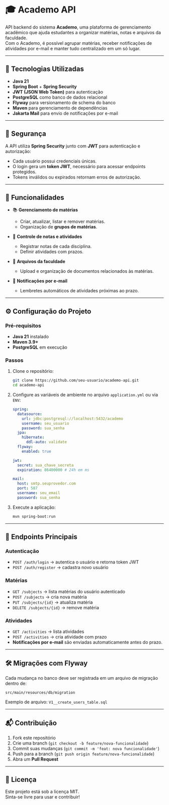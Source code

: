 # 🎓 Academo API

API backend do sistema **Academo**, uma plataforma de gerenciamento acadêmico que ajuda estudantes a organizar matérias, notas e arquivos da faculdade.  
Com o Academo, é possível agrupar matérias, receber notificações de atividades por e-mail e manter tudo centralizado em um só lugar.  

---

## 🚀 Tecnologias Utilizadas

- **Java 21**
- **Spring Boot** + **Spring Security**
- **JWT (JSON Web Token)** para autenticação
- **PostgreSQL** como banco de dados relacional
- **Flyway** para versionamento de schema do banco
- **Maven** para gerenciamento de dependências
- **Jakarta Mail** para envio de notificações por e-mail

---

## 🔐 Segurança

A API utiliza **Spring Security** junto com **JWT** para autenticação e autorização:  
- Cada usuário possui credenciais únicas.  
- O login gera um **token JWT**, necessário para acessar endpoints protegidos.  
- Tokens inválidos ou expirados retornam erros de autorização.  

---

## 📂 Funcionalidades

- 📚 **Gerenciamento de matérias**  
  - Criar, atualizar, listar e remover matérias.  
  - Organização de **grupos de matérias**.  

- 📝 **Controle de notas e atividades**  
  - Registrar notas de cada disciplina.  
  - Definir atividades com prazos.  

- 📁 **Arquivos da faculdade**  
  - Upload e organização de documentos relacionados às matérias.  

- 📧 **Notificações por e-mail**  
  - Lembretes automáticos de atividades próximas ao prazo.  

---

## ⚙️ Configuração do Projeto

### Pré-requisitos
- **Java 21** instalado  
- **Maven 3.9+**  
- **PostgreSQL** em execução  

### Passos
1. Clone o repositório:  
   ```bash
   git clone https://github.com/seu-usuario/academo-api.git
   cd academo-api
   ```

2. Configure as variáveis de ambiente no arquivo `application.yml` ou via `ENV`:  
   ```yaml
   spring:
     datasource:
       url: jdbc:postgresql://localhost:5432/academo
       username: seu_usuario
       password: sua_senha
     jpa:
       hibernate:
         ddl-auto: validate
     flyway:
       enabled: true

   jwt:
     secret: sua_chave_secreta
     expiration: 86400000 # 24h em ms

   mail:
     host: smtp.seuprovedor.com
     port: 587
     username: seu_email
     password: sua_senha
   ```

3. Execute a aplicação:  
   ```bash
   mvn spring-boot:run
   ```

---

## 📡 Endpoints Principais

### Autenticação
- `POST /auth/login` → autentica o usuário e retorna token JWT  
- `POST /auth/register` → cadastra novo usuário  

### Matérias
- `GET /subjects` → lista matérias do usuário autenticado  
- `POST /subjects` → cria nova matéria  
- `PUT /subjects/{id}` → atualiza matéria  
- `DELETE /subjects/{id}` → remove matéria  

### Atividades
- `GET /activities` → lista atividades  
- `POST /activities` → cria atividade com prazo  
- **Notificações por e-mail** são enviadas automaticamente antes do prazo.  

---

## 🛠️ Migrações com Flyway

Cada mudança no banco deve ser registrada em um arquivo de migração dentro de:  
```
src/main/resources/db/migration
```

Exemplo de arquivo: `V1__create_users_table.sql`

---

## 📬 Contribuição

1. Fork este repositório  
2. Crie uma branch (`git checkout -b feature/nova-funcionalidade`)  
3. Commit suas mudanças (`git commit -m 'feat: nova funcionalidade'`)  
4. Push para a branch (`git push origin feature/nova-funcionalidade`)  
5. Abra um **Pull Request**  

---

## 📄 Licença

Este projeto está sob a licença MIT.  
Sinta-se livre para usar e contribuir!  
